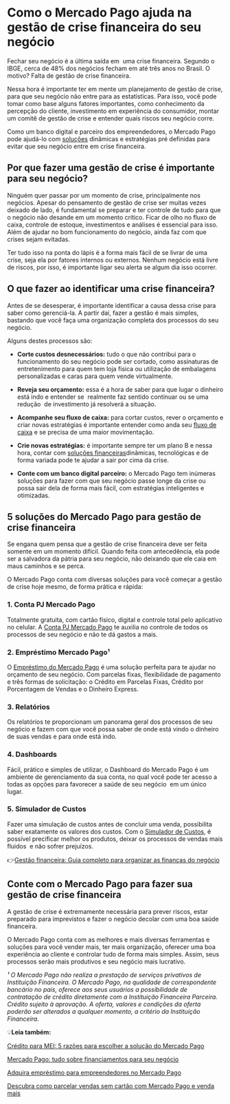 # Como o Mercado Pago ajuda na gestão de crise financeira do seu negócio

Fechar seu negócio é a última saída em  uma crise financeira. Segundo o IBGE, cerca de 48% dos negócios fecham em até três anos no Brasil. O motivo? Falta de gestão de crise financeira.

Nessa hora é importante ter em mente um planejamento de gestão de crise, para que seu negócio não entre para as estatísticas. Para isso, você pode tomar como base alguns fatores importantes, como conhecimento da percepção do cliente, investimento em experiência do consumidor, montar um comitê de gestão de crise e entender quais riscos seu negócio corre.

Como um banco digital e parceiro dos empreendedores, o Mercado Pago pode ajudá-lo com [soluções](https://meubolso.mercadopago.com.br/guia-completo-tudo-sobre-pagamentos-online) dinâmicas e estratégias pré definidas para evitar que seu negócio entre em crise financeira.

## Por que fazer uma gestão de crise é importante para seu negócio?

Ninguém quer passar por um momento de crise, principalmente nos negócios. Apesar do pensamento de gestão de crise ser muitas vezes deixado de lado, é fundamental se preparar e ter controle de tudo para que o negócio não desande em um momento crítico. Ficar de olho no fluxo de caixa, controle de estoque, investimentos e análises é essencial para isso. Além de ajudar no bom funcionamento do negócio, ainda faz com que crises sejam evitadas.

Ter tudo isso na ponta do lápis é a forma mais fácil de se livrar de uma crise, seja ela por fatores internos ou externos. Nenhum negócio está livre de riscos, por isso, é importante ligar seu alerta se algum dia isso ocorrer.

## O que fazer ao identificar uma crise financeira?

Antes de se desesperar, é importante identificar a causa dessa crise para saber como gerenciá-la. A partir daí, fazer a gestão é mais simples, bastando que você faça uma organização completa dos processos do seu negócio.

Alguns destes processos são:

- **Corte custos desnecessários:** tudo o que não contribui para o funcionamento do seu negócio pode ser cortado, como assinaturas de entretenimento para quem tem loja física ou utilização de embalagens personalizadas e caras para quem vende virtualmente.

- **Reveja seu orçamento:** essa é a hora de saber para que lugar o dinheiro está indo e entender se  realmente faz sentido continuar ou se uma redução  de investimento já resolverá a situação.

- **Acompanhe seu fluxo de caixa:** para cortar custos, rever o orçamento e criar novas estratégias é importante entender como anda seu [fluxo de caixa](https://meubolso.mercadopago.com.br/fluxo-de-caixa) e se precisa de uma maior movimentação.

- **Crie novas estratégias:** é importante sempre ter um plano B e nessa hora, contar com [soluções financeiras](https://meubolso.mercadopago.com.br/solucoes-financeiras-para-abrir-um-negocio)dinâmicas, tecnológicas e de forma variada pode te ajudar a sair por cima da crise.

- **Conte com um banco digital parceiro:** o Mercado Pago tem inúmeras soluções para fazer com que seu negócio passe longe da crise ou possa sair dela de forma mais fácil, com estratégias inteligentes e otimizadas.

## 5 soluções do Mercado Pago para gestão de crise financeira

Se engana quem pensa que a gestão de crise financeira deve ser feita somente em um momento difícil. Quando feita com antecedência, ela pode ser a salvadora da pátria para seu negócio, não deixando que ele caia em maus caminhos e se perca.

O Mercado Pago conta com diversas soluções para você começar a gestão de crise hoje mesmo, de forma prática e rápida:

### 1. Conta PJ Mercado Pago

Totalmente gratuita, com cartão físico, digital e controle total pelo aplicativo no celular. A [Conta PJ Mercado Pago](https://meubolso.mercadopago.com.br/6-solucoes-disponiveis-na-conta-mercado-pago-para-seu-negocio) te auxilia no controle de todos os processos de seu negócio e não te dá gastos a mais.

### 2. Empréstimo Mercado Pago¹

O [Empréstimo do Mercado Pago](https://meubolso.mercadopago.com.br/mercado-credito-tudo-sobre-financiamentos-para-o-seu-e-commerce) é uma solução perfeita para te ajudar no orçamento de seu negócio. Com parcelas fixas, flexibilidade de pagamento e três formas de solicitação: o Crédito em Parcelas Fixas, Crédito por Porcentagem de Vendas e o Dinheiro Express.

### 3. Relatórios

Os relatórios te proporcionam um panorama geral dos processos de seu negócio e fazem com que você possa saber de onde está vindo o dinheiro de suas vendas e para onde está indo.

### 4. Dashboards

Fácil, prático e simples de utilizar, o Dashboard do Mercado Pago é um ambiente de gerenciamento da sua conta, no qual você pode ter acesso a todas as opções para favorecer a saúde de seu negócio  em um único lugar.

### 5. Simulador de Custos

Fazer uma simulação de custos antes de concluir uma venda, possibilita saber exatamente os valores dos custos. Com o [Simulador de Custos](https://meubolso.mercadopago.com.br/estrategias-de-venda-simulador-de-custos-mercado-pago), é possível precificar melhor os produtos, deixar os processos de vendas mais fluidos  e não sofrer prejuízos.

👉[Gestão financeira: Guia completo para organizar as finanças do negócio](https://meubolso.mercadopago.com.br/gestao-financeira)

## Conte com o Mercado Pago para fazer sua gestão de crise financeira

A gestão de crise é extremamente necessária para prever riscos, estar preparado para imprevistos e fazer o negócio decolar com uma boa saúde financeira.

O Mercado Pago conta com as melhores e mais diversas ferramentas e soluções para você vender mais, ter mais organização, oferecer uma boa experiência ao cliente e controlar tudo de forma mais simples. Assim, seus processos serão mais produtivos e seu negócio mais lucrativo.

*¹ O Mercado Pago não realiza a prestação de serviços privativos de Instituição Financeira. O Mercado Pago, na qualidade de correspondente bancário no país, oferece aos seus usuários a possibilidade de contratação de crédito diretamente com a Instituição Financeira Parceira. Crédito sujeito à aprovação. A oferta, valores e condições da oferta poderão ser alterados a qualquer momento, a critério da Instituição Financeira.*

💡**Leia também:**

[Crédito para MEI: 5 razões para escolher a solução do Mercado Pago](https://meubolso.mercadopago.com.br/credito-para-mei-razoes-para-escolher-a-solucao-do-mercado-pago)

[Mercado Pago: tudo sobre financiamentos para seu negócio](https://meubolso.mercadopago.com.br/mercado-pago-tudo-sobre-financiamentos-para-o-seu-e-commerce)

[Adquira empréstimo para empreendedores no Mercado Pago](https://meubolso.mercadopago.com.br/saiba-como-solicitar-emprestimo-para-empreendedores)

[Descubra como parcelar vendas sem cartão com Mercado Pago e venda mais](https://meubolso.mercadopago.com.br/parcelar-vendas-sem-cartao-mercado-pago)